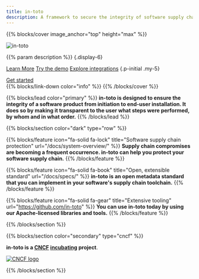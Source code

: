 ```yaml
---
title: in-toto
description: A framework to secure the integrity of software supply chains
---
```


{{% blocks/cover image_anchor="top" height="max" %}}

<!-- prettier-ignore -->
<img src="/images/in-toto-horizontal-white.svg" alt="in-toto" class="in-toto-logo" style="max-width: 40rem; height: auto;">

<!-- prettier-ignore -->
{{% param description %}}
{.display-6}

<a class="btn btn-lg btn-primary me-3" href="docs/what-is-in-toto/">Learn
More</a>
<a class="btn btn-lg btn-primary me-3" href="https://github.com/in-toto/demo">Try
the demo</a>
<a class="btn btn-lg btn-primary" href="https://github.com/in-toto/friends">Explore
integrations</a> 
{.p-initial .my-5}

<div class="h3 mt-4">
<a class="btn btn-lg btn-secondary" href="docs/getting-started/">Get started <i class="fas fa-arrow-right"></i></a>
</div>
{{% blocks/link-down color="info" %}}
{{% /blocks/cover %}}

{{% blocks/lead color="primary" %}} **in-toto is designed to ensure the
integrity of a software product from initiation to end-user installation. It
does so by making it transparent to the user what steps were performed, by whom
and in what order.** {{% /blocks/lead %}}

{{% blocks/section color="dark" type="row" %}}

{{% blocks/feature icon="fa-solid fa-lock" title="Software supply chain protection" url="/docs/system-overview/" %}}
**Supply chain compromises are becoming a frequent occurrence. in-toto can help
you protect your software supply chain.** {{% /blocks/feature %}}

{{% blocks/feature icon="fa-solid fa-book" title="Open, extensible standard" url="/docs/specs/" %}}
**in-toto is an open metadata standard that you can implement in your software's
supply chain toolchain.** {{% /blocks/feature %}}

{{% blocks/feature icon="fa-solid fa-gear" title="Extensive tooling" url="https://github.com/in-toto" %}}
**You can use in-toto today by using our Apache-licensed libraries and tools.**
{{% /blocks/feature %}}

{{% /blocks/section %}}

{{% blocks/section color="secondary" type="cncf" %}}

**in-toto is a [CNCF][] [incubating][] project**.<br>

[![CNCF logo][]][cncf]

[cncf]: https://cncf.io
[cncf logo]: /images/cncf-white.svg
[incubating]: https://www.cncf.io/projects/

{{% /blocks/section %}}
